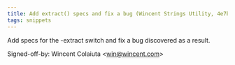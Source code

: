 ```yaml
---
title: Add extract() specs and fix a bug (Wincent Strings Utility, 4e7b88d)
tags: snippets
---
```


Add specs for the -extract switch and fix a bug discovered as a result.

Signed-off-by: Wincent Colaiuta &lt;win@wincent.com&gt;
